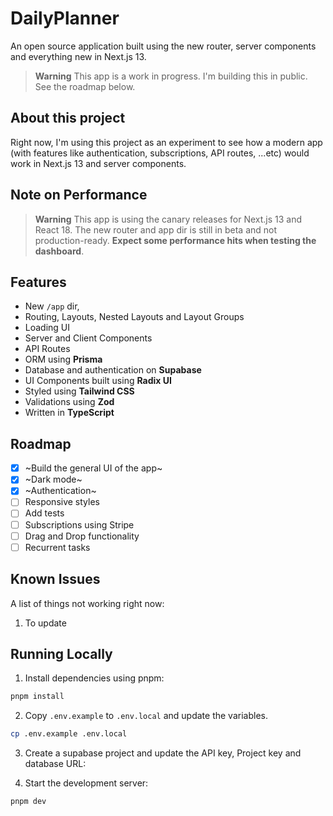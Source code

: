 # DailyPlanner

An open source application built using the new router, server components and everything new in Next.js 13.

> **Warning**
> This app is a work in progress. I'm building this in public.
> See the roadmap below.

## About this project

Right now, I'm using this project as an experiment to see how a modern app (with features like authentication, subscriptions, API routes, ...etc) would work in Next.js 13 and server components.

## Note on Performance

> **Warning**
> This app is using the canary releases for Next.js 13 and React 18. The new router and app dir is still in beta and not production-ready.
> **Expect some performance hits when testing the dashboard**.

## Features

- New `/app` dir,
- Routing, Layouts, Nested Layouts and Layout Groups
- Loading UI
- Server and Client Components
- API Routes
- ORM using **Prisma**
- Database and authentication on **Supabase**
- UI Components built using **Radix UI**
- Styled using **Tailwind CSS**
- Validations using **Zod**
- Written in **TypeScript**

## Roadmap

- [x] ~Build the general UI of the app~
- [x] ~Dark mode~
- [x] ~Authentication~
- [ ] Responsive styles
- [ ] Add tests
- [ ] Subscriptions using Stripe
- [ ] Drag and Drop functionality
- [ ] Recurrent tasks

## Known Issues

A list of things not working right now:

1. To update

## Running Locally

1. Install dependencies using pnpm:

```sh
pnpm install
```

2. Copy `.env.example` to `.env.local` and update the variables.

```sh
cp .env.example .env.local
```

3. Create a supabase project and update the API key, Project key and database URL:

4. Start the development server:

```sh
pnpm dev
```
